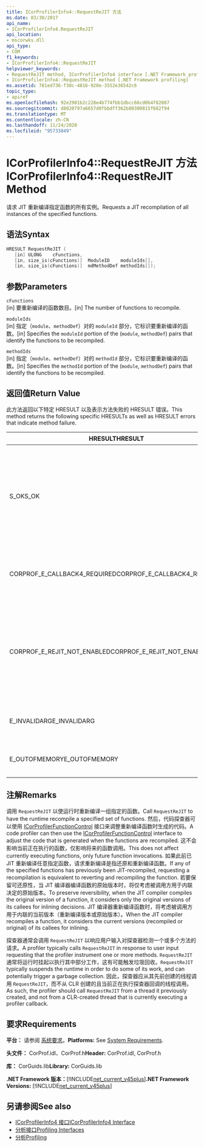 ```yaml
---
title: ICorProfilerInfo4::RequestReJIT 方法
ms.date: 03/30/2017
api_name:
- ICorProfilerInfo4.RequestReJIT
api_location:
- mscorwks.dll
api_type:
- COM
f1_keywords:
- ICorProfilerInfo4::RequestReJIT
helpviewer_keywords:
- RequestReJIT method, ICorProfilerInfo4 interface [.NET Framework profiling]
- ICorProfilerInfo4::RequestReJIT method [.NET Framework profiling]
ms.assetid: 781ed736-f30c-4816-920e-3552e36542c6
topic_type:
- apiref
ms.openlocfilehash: 92e2901b2c228e4b774fbb1dbcc66cd0b4f82087
ms.sourcegitcommit: d8020797a6657d0fbbdff362b80300815f682f94
ms.translationtype: MT
ms.contentlocale: zh-CN
ms.lasthandoff: 11/24/2020
ms.locfileid: "95733849"
---
```

# <a name="icorprofilerinfo4requestrejit-method"></a><span data-ttu-id="8e819-102">ICorProfilerInfo4::RequestReJIT 方法</span><span class="sxs-lookup"><span data-stu-id="8e819-102">ICorProfilerInfo4::RequestReJIT Method</span></span>

<span data-ttu-id="8e819-103">请求 JIT 重新编译指定函数的所有实例。</span><span class="sxs-lookup"><span data-stu-id="8e819-103">Requests a JIT recompilation of all instances of the specified functions.</span></span>  
  
## <a name="syntax"></a><span data-ttu-id="8e819-104">语法</span><span class="sxs-lookup"><span data-stu-id="8e819-104">Syntax</span></span>  
  
```cpp  
HRESULT RequestReJIT (  
   [in] ULONG    cFunctions,  
   [in, size_is(cFunctions)]  ModuleID    moduleIds[],  
   [in, size_is(cFunctions)]  mdMethodDef methodIds[]);  
```  
  
## <a name="parameters"></a><span data-ttu-id="8e819-105">参数</span><span class="sxs-lookup"><span data-stu-id="8e819-105">Parameters</span></span>  

 `cFunctions`  
 <span data-ttu-id="8e819-106">[in] 要重新编译的函数数目。</span><span class="sxs-lookup"><span data-stu-id="8e819-106">[in] The number of functions to recompile.</span></span>  
  
 `moduleIds`  
 <span data-ttu-id="8e819-107">[in] 指定（`module`、`methodDef`）对的 `moduleId` 部分，它标识要重新编译的函数。</span><span class="sxs-lookup"><span data-stu-id="8e819-107">[in] Specifies the `moduleId` portion of the (`module`, `methodDef`) pairs that identify the functions to be recompiled.</span></span>  
  
 `methodIds`  
 <span data-ttu-id="8e819-108">[in] 指定（`module`、`methodDef`）对的 `methodId` 部分，它标识要重新编译的函数。</span><span class="sxs-lookup"><span data-stu-id="8e819-108">[in] Specifies the `methodId` portion of the (`module`, `methodDef`) pairs that identify the functions to be recompiled.</span></span>  
  
## <a name="return-value"></a><span data-ttu-id="8e819-109">返回值</span><span class="sxs-lookup"><span data-stu-id="8e819-109">Return Value</span></span>  

 <span data-ttu-id="8e819-110">此方法返回以下特定 HRESULT 以及表示方法失败的 HRESULT 错误。</span><span class="sxs-lookup"><span data-stu-id="8e819-110">This method returns the following specific HRESULTs as well as HRESULT errors that indicate method failure.</span></span>  
  
|<span data-ttu-id="8e819-111">HRESULT</span><span class="sxs-lookup"><span data-stu-id="8e819-111">HRESULT</span></span>|<span data-ttu-id="8e819-112">说明</span><span class="sxs-lookup"><span data-stu-id="8e819-112">Description</span></span>|  
|-------------|-----------------|  
|<span data-ttu-id="8e819-113">S_OK</span><span class="sxs-lookup"><span data-stu-id="8e819-113">S_OK</span></span>|<span data-ttu-id="8e819-114">尝试将所有方法标记为 JIT 重新编译。</span><span class="sxs-lookup"><span data-stu-id="8e819-114">An attempt was made to mark all the methods for JIT recompilation.</span></span> <span data-ttu-id="8e819-115">探查器必须实现 [ICorProfilerCallback4：： ReJITError](icorprofilercallback4-rejiterror-method.md) 方法来确定哪些方法已成功标记为 JIT 重新编译。</span><span class="sxs-lookup"><span data-stu-id="8e819-115">The profiler must implement the [ICorProfilerCallback4::ReJITError](icorprofilercallback4-rejiterror-method.md) method to determine which methods were successfully marked for JIT recompilation.</span></span>|  
|<span data-ttu-id="8e819-116">CORPROF_E_CALLBACK4_REQUIRED</span><span class="sxs-lookup"><span data-stu-id="8e819-116">CORPROF_E_CALLBACK4_REQUIRED</span></span>|<span data-ttu-id="8e819-117">探查器必须实现 [ICorProfilerCallback4](icorprofilercallback4-interface.md) 接口，以便支持此调用。</span><span class="sxs-lookup"><span data-stu-id="8e819-117">The profiler must implement the [ICorProfilerCallback4](icorprofilercallback4-interface.md) interface for this call to be supported.</span></span>|  
|<span data-ttu-id="8e819-118">CORPROF_E_REJIT_NOT_ENABLED</span><span class="sxs-lookup"><span data-stu-id="8e819-118">CORPROF_E_REJIT_NOT_ENABLED</span></span>|<span data-ttu-id="8e819-119">尚未启用 JIT 重新编译。</span><span class="sxs-lookup"><span data-stu-id="8e819-119">JIT recompilation has not been enabled.</span></span> <span data-ttu-id="8e819-120">必须通过使用 [ICorProfilerInfo：： SetEventMask](icorprofilerinfo-seteventmask-method.md) 方法设置标志来在初始化期间启用 JIT 重新编译 `COR_PRF_ENABLE_REJIT` 。</span><span class="sxs-lookup"><span data-stu-id="8e819-120">You must enable JIT recompilation during initialization by using the [ICorProfilerInfo::SetEventMask](icorprofilerinfo-seteventmask-method.md) method to set the `COR_PRF_ENABLE_REJIT` flag.</span></span>|  
|<span data-ttu-id="8e819-121">E_INVALIDARG</span><span class="sxs-lookup"><span data-stu-id="8e819-121">E_INVALIDARG</span></span>|<span data-ttu-id="8e819-122">`cFunctions` 为 0，或者 `moduleIds` 或 `methodIds` 为 `NULL`。</span><span class="sxs-lookup"><span data-stu-id="8e819-122">`cFunctions` is 0, or `moduleIds` or `methodIds` is `NULL`.</span></span>|  
|||  
|<span data-ttu-id="8e819-123">E_OUTOFMEMORY</span><span class="sxs-lookup"><span data-stu-id="8e819-123">E_OUTOFMEMORY</span></span>|<span data-ttu-id="8e819-124">CLR 无法完成请求，因为它已耗尽内存。</span><span class="sxs-lookup"><span data-stu-id="8e819-124">The CLR was unable to complete the request because it ran out of memory.</span></span>|  
  
## <a name="remarks"></a><span data-ttu-id="8e819-125">注解</span><span class="sxs-lookup"><span data-stu-id="8e819-125">Remarks</span></span>  

 <span data-ttu-id="8e819-126">调用 `RequestReJIT` 以使运行时重新编译一组指定的函数。</span><span class="sxs-lookup"><span data-stu-id="8e819-126">Call `RequestReJIT` to have the runtime recompile a specified set of functions.</span></span> <span data-ttu-id="8e819-127">然后，代码探查器可以使用 [ICorProfilerFunctionControl](icorprofilerfunctioncontrol-interface.md) 接口来调整重新编译函数时生成的代码。</span><span class="sxs-lookup"><span data-stu-id="8e819-127">A code profiler can then use the [ICorProfilerFunctionControl](icorprofilerfunctioncontrol-interface.md) interface to adjust the code that is generated when the functions are recompiled.</span></span> <span data-ttu-id="8e819-128">这不会影响当前正在执行的函数，仅影响将来的函数调用。</span><span class="sxs-lookup"><span data-stu-id="8e819-128">This does not affect currently executing functions, only future function invocations.</span></span> <span data-ttu-id="8e819-129">如果此前已 JIT 重新编译任意指定函数，请求重新编译是指还原和重新编译函数。</span><span class="sxs-lookup"><span data-stu-id="8e819-129">If any of the specified functions has previously been JIT-recompiled, requesting a recompilation is equivalent to reverting and recompiling the function.</span></span> <span data-ttu-id="8e819-130">若要保留可还原性，当 JIT 编译器编译函数的原始版本时，将仅考虑被调用方用于内联决定的原始版本。</span><span class="sxs-lookup"><span data-stu-id="8e819-130">To preserve reversibility, when the JIT compiler compiles the original version of a function, it considers only the original versions of its callees for inlining decisions.</span></span> <span data-ttu-id="8e819-131">JIT 编译器重新编译函数时，将考虑被调用方用于内联的当前版本（重新编译版本或原始版本）。</span><span class="sxs-lookup"><span data-stu-id="8e819-131">When the JIT compiler recompiles a function, it considers the current versions (recompiled or original) of its callees for inlining.</span></span>  
  
 <span data-ttu-id="8e819-132">探查器通常会调用 `RequestReJIT` 以响应用户输入对探查器检测一个或多个方法的请求。</span><span class="sxs-lookup"><span data-stu-id="8e819-132">A profiler typically calls `RequestReJIT` in response to user input requesting that the profiler instrument one or more methods.</span></span> <span data-ttu-id="8e819-133">`RequestReJIT` 通常将运行时挂起以执行其中部分工作，这有可能触发垃圾回收。</span><span class="sxs-lookup"><span data-stu-id="8e819-133">`RequestReJIT` typically suspends the runtime in order to do some of its work, and can potentially trigger a garbage collection.</span></span> <span data-ttu-id="8e819-134">因此，探查器应从其先前创建的线程调用 `RequestReJIT`，而不从 CLR 创建的且当前正在执行探查器回调的线程调用。</span><span class="sxs-lookup"><span data-stu-id="8e819-134">As such, the profiler should call `RequestReJIT` from a thread it previously created, and not from a CLR-created thread that is currently executing a profiler callback.</span></span>  
  
## <a name="requirements"></a><span data-ttu-id="8e819-135">要求</span><span class="sxs-lookup"><span data-stu-id="8e819-135">Requirements</span></span>  

 <span data-ttu-id="8e819-136">**平台：** 请参阅 [系统要求](../../get-started/system-requirements.md)。</span><span class="sxs-lookup"><span data-stu-id="8e819-136">**Platforms:** See [System Requirements](../../get-started/system-requirements.md).</span></span>  
  
 <span data-ttu-id="8e819-137">**头文件：** CorProf.idl、CorProf.h</span><span class="sxs-lookup"><span data-stu-id="8e819-137">**Header:** CorProf.idl, CorProf.h</span></span>  
  
 <span data-ttu-id="8e819-138">**库：** CorGuids.lib</span><span class="sxs-lookup"><span data-stu-id="8e819-138">**Library:** CorGuids.lib</span></span>  
  
 <span data-ttu-id="8e819-139">**.NET Framework 版本：**[!INCLUDE[net_current_v45plus](../../../../includes/net-current-v45plus-md.md)]</span><span class="sxs-lookup"><span data-stu-id="8e819-139">**.NET Framework Versions:** [!INCLUDE[net_current_v45plus](../../../../includes/net-current-v45plus-md.md)]</span></span>  
  
## <a name="see-also"></a><span data-ttu-id="8e819-140">另请参阅</span><span class="sxs-lookup"><span data-stu-id="8e819-140">See also</span></span>

- [<span data-ttu-id="8e819-141">ICorProfilerInfo4 接口</span><span class="sxs-lookup"><span data-stu-id="8e819-141">ICorProfilerInfo4 Interface</span></span>](icorprofilerinfo4-interface.md)
- [<span data-ttu-id="8e819-142">分析接口</span><span class="sxs-lookup"><span data-stu-id="8e819-142">Profiling Interfaces</span></span>](profiling-interfaces.md)
- [<span data-ttu-id="8e819-143">分析</span><span class="sxs-lookup"><span data-stu-id="8e819-143">Profiling</span></span>](index.md)
